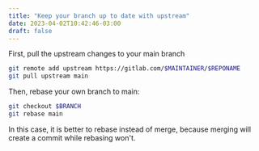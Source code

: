 ```yaml
---
title: "Keep your branch up to date with upstream"
date: 2023-04-02T10:42:46-03:00
draft: false
---
```


First, pull the upstream changes to your main branch

```bash
git remote add upstream https://gitlab.com/$MAINTAINER/$REPONAME
git pull upstream main
```

Then, rebase your own branch to main:

```bash
git checkout $BRANCH
git rebase main
```

In this case, it is better to rebase instead of merge, because merging will
create a commit while rebasing won't.
